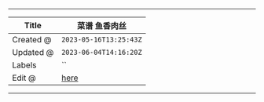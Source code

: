 -----

| Title     | 菜谱 鱼香肉丝                                           |
| --------- | ------------------------------------------------- |
| Created @ | `2023-05-16T13:25:43Z`                            |
| Updated @ | `2023-06-04T14:16:20Z`                            |
| Labels    | \`\`                                              |
| Edit @    | [here](https://github.com/junxnone/shi/issues/25) |

-----
